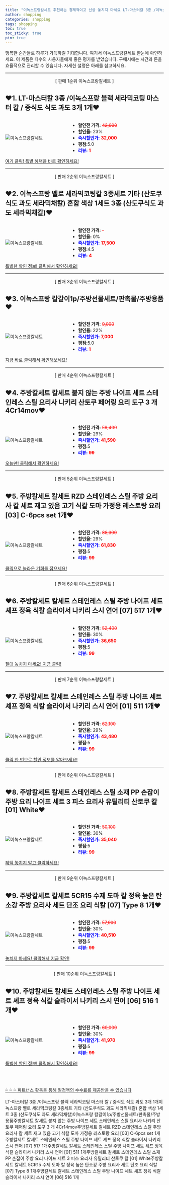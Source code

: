 ```yaml
---
title: "이녹스프랑칼세트 추천하는 경제적이고 신상 놓치지 마세요 LT-마스터칼 3종 /이녹스프랑 블랙 세라믹코팅"
author: shopping
categories: shopping
tags: shopping
toc: true
toc_sticky: true
pin: true
---
```

행복한 순간들로 하루가 가득하길 기대합니다. 여기서 이녹스프랑칼세트 한눈에 확인하세요. 이 제품은 다수의 사용자들에게 좋은 평가를 받았습니다. 구매시에는 시간과 돈을 효율적으로 관리할 수 있습니다. 자세한 설명은 아래를 참고하세요.

---
<p class="toplist" style="margin: 0 auto; display: block; width: fit-content;">[ 판매 1순위 이녹스프랑칼세트 ]</p>

<h2><strong>❤️1. LT-마스터칼 3종 /이녹스프랑 블랙 세라믹코팅 마스터 칼 / 중식도 식도 과도 3개 1개❤️</strong></h2>

<div style="display: flex; align-items: center;">
    <div style="flex: 0.4;">
        <img src="https://thumbnail8.coupangcdn.com/thumbnails/remote/230x230ex/image/vendor_inventory/d590/0181b3bcfb418436b0c8f8e1fffb4671010669354c0a65c5808b339a41d4.jpeg" alt="이녹스프랑칼세트" style="max-width: 100%;">
    </div>
    <div style="flex: 0.6; margin-left: 10px;">
        <ul>
            <li><strong>할인전 가격:</strong> <del style="color: red;">42,000</del></li>
            <li><strong>할인율:</strong> 23%</li>
            <li><span style='color:blue'><strong>즉시할인가:</strong></span> <span style='color:red'><strong>32,000</strong></span></li>
            <li><strong>평점:</strong>5.0</li>
            <li><span style='color:blue'><strong>리뷰:</strong></span> <span style='color:red'><strong>1</strong></span></li>
        </ul>
    </div>
</div>
<div class="center">
    <a href="https://selin100587001.github.io?lptag=AF9450613&subid=githubio&pageKey=7806008934&traceid=V0-153&itemId=21155556588&vendorItemId=88217091960" class="myButton">
        여기 클릭! 특별 혜택을 바로 확인하세요!
    </a>
</div>


---
<p class="toplist" style="margin: 0 auto; display: block; width: fit-content;">[ 판매 2순위 이녹스프랑칼세트 ]</p>

<h2><strong>❤️2. 이녹스프랑 벨로 세라믹코팅칼 3종세트 기타 (산도쿠식도 과도 세라믹채칼) 혼합 색상 1세트 3종 (산도쿠식도 과도 세라믹채칼)❤️</strong></h2>

<div style="display: flex; align-items: center;">
    <div style="flex: 0.4;">
        <img src="https://thumbnail6.coupangcdn.com/thumbnails/remote/230x230ex/image/vendor_inventory/images/2015/11/11/17/0/cbe0da06-27a9-4bed-8170-ac20410e3082.jpg" alt="이녹스프랑칼세트" style="max-width: 100%;">
    </div>
    <div style="flex: 0.6; margin-left: 10px;">
        <ul>
            <li><strong>할인전 가격:</strong> <del style="color: red;">-</del></li>
            <li><strong>할인율:</strong> 0%</li>
            <li><span style='color:blue'><strong>즉시할인가:</strong></span> <span style='color:red'><strong>17,500</strong></span></li>
            <li><strong>평점:</strong>4.5</li>
            <li><span style='color:blue'><strong>리뷰:</strong></span> <span style='color:red'><strong>4</strong></span></li>
        </ul>
    </div>
</div>
<div class="center">
    <a href="https://selin100587001.github.io?lptag=AF9450613&subid=githubio&pageKey=1063983&traceid=V0-153&itemId=4575558&vendorItemId=3057628606" class="myButton">
        특별한 할인 정보! 클릭해서 확인하세요!
    </a>
</div>


---
<p class="toplist" style="margin: 0 auto; display: block; width: fit-content;">[ 판매 3순위 이녹스프랑칼세트 ]</p>

<h2><strong>❤️3. 이녹스프랑 칼갈이1p/주방선물세트/판촉물/주방용품❤️</strong></h2>

<div style="display: flex; align-items: center;">
    <div style="flex: 0.4;">
        <img src="https://thumbnail10.coupangcdn.com/thumbnails/remote/230x230ex/image/vendor_inventory/0d3f/54162922f067a3c5e54e3d30ea9c4ead6c3c5be610252786e36973a3b5e5.jpg" alt="이녹스프랑칼세트" style="max-width: 100%;">
    </div>
    <div style="flex: 0.6; margin-left: 10px;">
        <ul>
            <li><strong>할인전 가격:</strong> <del style="color: red;">9,000</del></li>
            <li><strong>할인율:</strong> 22%</li>
            <li><span style='color:blue'><strong>즉시할인가:</strong></span> <span style='color:red'><strong>7,000</strong></span></li>
            <li><strong>평점:</strong>5.0</li>
            <li><span style='color:blue'><strong>리뷰:</strong></span> <span style='color:red'><strong>1</strong></span></li>
        </ul>
    </div>
</div>
<div class="center">
    <a href="https://selin100587001.github.io?lptag=AF9450613&subid=githubio&pageKey=6353274393&traceid=V0-153&itemId=13377192542&vendorItemId=80632099410" class="myButton">
        지금 바로 클릭해서 확인해보세요!
    </a>
</div>


---
<p class="toplist" style="margin: 0 auto; display: block; width: fit-content;">[ 판매 4순위 이녹스프랑칼세트 ]</p>

<h2><strong>❤️4. 주방칼세트 칼세트 붙지 않는 주방 나이프 세트 스테인레스 스틸 요리사 나키리 산토쿠 페어링 요리 도구 3 개 4Cr14mov❤️</strong></h2>

<div style="display: flex; align-items: center;">
    <div style="flex: 0.4;">
        <img src="https://thumbnail10.coupangcdn.com/thumbnails/remote/230x230ex/image/vendor_inventory/1e27/87f5bb0a396bbe238cdf47495b957e894e67e898f6f545a082695a18c016.jpg" alt="이녹스프랑칼세트" style="max-width: 100%;">
    </div>
    <div style="flex: 0.6; margin-left: 10px;">
        <ul>
            <li><strong>할인전 가격:</strong> <del style="color: red;">59,400</del></li>
            <li><strong>할인율:</strong> 29%</li>
            <li><span style='color:blue'><strong>즉시할인가:</strong></span> <span style='color:red'><strong>41,590</strong></span></li>
            <li><strong>평점:</strong>5</li>
            <li><span style='color:blue'><strong>리뷰:</strong></span> <span style='color:red'><strong>99</strong></span></li>
        </ul>
    </div>
</div>
<div class="center">
    <a href="https://selin100587001.github.io?lptag=AF9450613&subid=githubio&pageKey=7425239162&traceid=V0-153&itemId=19272393287&vendorItemId=86387560306" class="myButton">
        오늘만! 클릭해서 확인하세요!
    </a>
</div>


---
<p class="toplist" style="margin: 0 auto; display: block; width: fit-content;">[ 판매 5순위 이녹스프랑칼세트 ]</p>

<h2><strong>❤️5. 주방칼세트 칼세트 RZD 스테인레스 스틸 주방 요리사 칼 세트 재고 있음 고기 식칼 도마 가정용 레스토랑 요리 [03] C-6pcs set 1개❤️</strong></h2>

<div style="display: flex; align-items: center;">
    <div style="flex: 0.4;">
        <img src="https://thumbnail6.coupangcdn.com/thumbnails/remote/230x230ex/image/vendor_inventory/6049/d3b51c139174ad2347077867bea656887768550cd9c0f98ef2e961b38d09.jpg" alt="이녹스프랑칼세트" style="max-width: 100%;">
    </div>
    <div style="flex: 0.6; margin-left: 10px;">
        <ul>
            <li><strong>할인전 가격:</strong> <del style="color: red;">88,300</del></li>
            <li><strong>할인율:</strong> 29%</li>
            <li><span style='color:blue'><strong>즉시할인가:</strong></span> <span style='color:red'><strong>61,830</strong></span></li>
            <li><strong>평점:</strong>5</li>
            <li><span style='color:blue'><strong>리뷰:</strong></span> <span style='color:red'><strong>99</strong></span></li>
        </ul>
    </div>
</div>
<div class="center">
    <a href="https://selin100587001.github.io?lptag=AF9450613&subid=githubio&pageKey=7425197400&traceid=V0-153&itemId=19272244554&vendorItemId=86387411240" class="myButton">
        클릭으로 놀라운 기회를 잡으세요!
    </a>
</div>


---
<p class="toplist" style="margin: 0 auto; display: block; width: fit-content;">[ 판매 6순위 이녹스프랑칼세트 ]</p>

<h2><strong>❤️6. 주방칼세트 칼세트 스테인레스 스틸 주방 나이프 세트 셰프 정육 식칼 슬라이서 나키리 스시 연어 [07] 517 1개❤️</strong></h2>

<div style="display: flex; align-items: center;">
    <div style="flex: 0.4;">
        <img src="https://thumbnail9.coupangcdn.com/thumbnails/remote/230x230ex/image/vendor_inventory/b1c5/d4d6227fae2b346796832715116fd9f01ba8e7f9e18484055fdad679a68b.jpg" alt="이녹스프랑칼세트" style="max-width: 100%;">
    </div>
    <div style="flex: 0.6; margin-left: 10px;">
        <ul>
            <li><strong>할인전 가격:</strong> <del style="color: red;">52,400</del></li>
            <li><strong>할인율:</strong> 30%</li>
            <li><span style='color:blue'><strong>즉시할인가:</strong></span> <span style='color:red'><strong>36,650</strong></span></li>
            <li><strong>평점:</strong>5</li>
            <li><span style='color:blue'><strong>리뷰:</strong></span> <span style='color:red'><strong>99</strong></span></li>
        </ul>
    </div>
</div>
<div class="center">
    <a href="https://selin100587001.github.io?lptag=AF9450613&subid=githubio&pageKey=7378976017&traceid=V0-153&itemId=19051834192&vendorItemId=86387593379" class="myButton">
        절대 놓치지 마세요! 지금 클릭!
    </a>
</div>


---
<p class="toplist" style="margin: 0 auto; display: block; width: fit-content;">[ 판매 7순위 이녹스프랑칼세트 ]</p>

<h2><strong>❤️7. 주방칼세트 칼세트 스테인레스 스틸 주방 나이프 세트 셰프 정육 식칼 슬라이서 나키리 스시 연어 [01] 511 1개❤️</strong></h2>

<div style="display: flex; align-items: center;">
    <div style="flex: 0.4;">
        <img src="https://thumbnail10.coupangcdn.com/thumbnails/remote/230x230ex/image/vendor_inventory/2d50/b62a036794f757f840113b130e601b497d0615db68dfcad8c81845269b20.jpg" alt="이녹스프랑칼세트" style="max-width: 100%;">
    </div>
    <div style="flex: 0.6; margin-left: 10px;">
        <ul>
            <li><strong>할인전 가격:</strong> <del style="color: red;">62,100</del></li>
            <li><strong>할인율:</strong> 29%</li>
            <li><span style='color:blue'><strong>즉시할인가:</strong></span> <span style='color:red'><strong>43,480</strong></span></li>
            <li><strong>평점:</strong>5</li>
            <li><span style='color:blue'><strong>리뷰:</strong></span> <span style='color:red'><strong>99</strong></span></li>
        </ul>
    </div>
</div>
<div class="center">
    <a href="https://selin100587001.github.io?lptag=AF9450613&subid=githubio&pageKey=7378976017&traceid=V0-153&itemId=19051834217&vendorItemId=86387593451" class="myButton">
        클릭 한 번으로 할인 정보를 알아보세요!
    </a>
</div>


---
<p class="toplist" style="margin: 0 auto; display: block; width: fit-content;">[ 판매 8순위 이녹스프랑칼세트 ]</p>

<h2><strong>❤️8. 주방칼세트 칼세트 스테인레스 스틸 소재 PP 손잡이 주방 요리 나이프 세트 3 피스 요리사 유틸리티 산토쿠 칼 [01] White❤️</strong></h2>

<div style="display: flex; align-items: center;">
    <div style="flex: 0.4;">
        <img src="https://thumbnail7.coupangcdn.com/thumbnails/remote/230x230ex/image/vendor_inventory/3fc1/3f393e4d58faec906ce4060627d6bc48b03404a4edf05fe242038aebd689.jpg" alt="이녹스프랑칼세트" style="max-width: 100%;">
    </div>
    <div style="flex: 0.6; margin-left: 10px;">
        <ul>
            <li><strong>할인전 가격:</strong> <del style="color: red;">50,100</del></li>
            <li><strong>할인율:</strong> 30%</li>
            <li><span style='color:blue'><strong>즉시할인가:</strong></span> <span style='color:red'><strong>35,040</strong></span></li>
            <li><strong>평점:</strong>5</li>
            <li><span style='color:blue'><strong>리뷰:</strong></span> <span style='color:red'><strong>99</strong></span></li>
        </ul>
    </div>
</div>
<div class="center">
    <a href="https://selin100587001.github.io?lptag=AF9450613&subid=githubio&pageKey=7425182682&traceid=V0-153&itemId=19272196045&vendorItemId=86387365418" class="myButton">
        혜택 놓치지 말고 클릭하세요!
    </a>
</div>


---
<p class="toplist" style="margin: 0 auto; display: block; width: fit-content;">[ 판매 9순위 이녹스프랑칼세트 ]</p>

<h2><strong>❤️9. 주방칼세트 칼세트 5CR15 수제 도마 칼 정육 높은 탄소강 주방 요리사 세트 단조 요리 식칼 [07] Type 8 1개❤️</strong></h2>

<div style="display: flex; align-items: center;">
    <div style="flex: 0.4;">
        <img src="https://thumbnail7.coupangcdn.com/thumbnails/remote/230x230ex/image/vendor_inventory/364c/6cc8d0c51270e89be66c0cccfc00157ef6345cc2d319ce76be0c802b68f7.jpg" alt="이녹스프랑칼세트" style="max-width: 100%;">
    </div>
    <div style="flex: 0.6; margin-left: 10px;">
        <ul>
            <li><strong>할인전 가격:</strong> <del style="color: red;">57,900</del></li>
            <li><strong>할인율:</strong> 30%</li>
            <li><span style='color:blue'><strong>즉시할인가:</strong></span> <span style='color:red'><strong>40,510</strong></span></li>
            <li><strong>평점:</strong>5</li>
            <li><span style='color:blue'><strong>리뷰:</strong></span> <span style='color:red'><strong>99</strong></span></li>
        </ul>
    </div>
</div>
<div class="center">
    <a href="https://selin100587001.github.io?lptag=AF9450613&subid=githubio&pageKey=7270270698&traceid=V0-153&itemId=18539827813&vendorItemId=86387253602" class="myButton">
        놓치지 마세요! 클릭해서 지금 확인!
    </a>
</div>


---
<p class="toplist" style="margin: 0 auto; display: block; width: fit-content;">[ 판매 10순위 이녹스프랑칼세트 ]</p>

<h2><strong>❤️10. 주방칼세트 칼세트 스테인레스 스틸 주방 나이프 세트 셰프 정육 식칼 슬라이서 나키리 스시 연어 [06] 516 1개❤️</strong></h2>

<div style="display: flex; align-items: center;">
    <div style="flex: 0.4;">
        <img src="https://thumbnail7.coupangcdn.com/thumbnails/remote/230x230ex/image/vendor_inventory/e04f/ac7da106c106ad422e3fb2e405f78acafb4c9733f89b9faed80bcb7f9539.jpg" alt="이녹스프랑칼세트" style="max-width: 100%;">
    </div>
    <div style="flex: 0.6; margin-left: 10px;">
        <ul>
            <li><strong>할인전 가격:</strong> <del style="color: red;">60,000</del></li>
            <li><strong>할인율:</strong> 30%</li>
            <li><span style='color:blue'><strong>즉시할인가:</strong></span> <span style='color:red'><strong>41,970</strong></span></li>
            <li><strong>평점:</strong>5</li>
            <li><span style='color:blue'><strong>리뷰:</strong></span> <span style='color:red'><strong>99</strong></span></li>
        </ul>
    </div>
</div>
<div class="center">
    <a href="https://selin100587001.github.io?lptag=AF9450613&subid=githubio&pageKey=7378976017&traceid=V0-153&itemId=19051834200&vendorItemId=86387593444" class="myButton">
        특별한 할인 정보! 클릭해서 확인하세요!
    </a>
</div>

<br><br><br>[💦 💦 💦 파트너스 활동을 통해 일정액의 수수료를 제공받을 수 있습니다](https://link.coupang.com/a/bcpT2c)<br><br>LT-마스터칼 3종 /이녹스프랑 블랙 세라믹코팅 마스터 칼 / 중식도 식도 과도 3개 1개이녹스프랑 벨로 세라믹코팅칼 3종세트 기타 (산도쿠식도 과도 세라믹채칼) 혼합 색상 1세트 3종 (산도쿠식도 과도 세라믹채칼)이녹스프랑 칼갈이1p/주방선물세트/판촉물/주방용품주방칼세트 칼세트 붙지 않는 주방 나이프 세트 스테인레스 스틸 요리사 나키리 산토쿠 페어링 요리 도구 3 개 4Cr14mov주방칼세트 칼세트 RZD 스테인레스 스틸 주방 요리사 칼 세트 재고 있음 고기 식칼 도마 가정용 레스토랑 요리 [03] C-6pcs set 1개주방칼세트 칼세트 스테인레스 스틸 주방 나이프 세트 셰프 정육 식칼 슬라이서 나키리 스시 연어 [07] 517 1개주방칼세트 칼세트 스테인레스 스틸 주방 나이프 세트 셰프 정육 식칼 슬라이서 나키리 스시 연어 [01] 511 1개주방칼세트 칼세트 스테인레스 스틸 소재 PP 손잡이 주방 요리 나이프 세트 3 피스 요리사 유틸리티 산토쿠 칼 [01] White주방칼세트 칼세트 5CR15 수제 도마 칼 정육 높은 탄소강 주방 요리사 세트 단조 요리 식칼 [07] Type 8 1개주방칼세트 칼세트 스테인레스 스틸 주방 나이프 세트 셰프 정육 식칼 슬라이서 나키리 스시 연어 [06] 516 1개